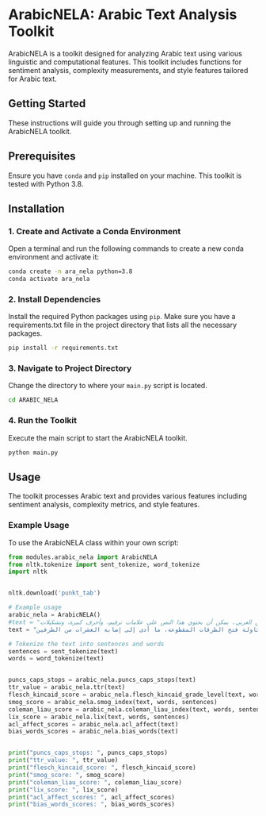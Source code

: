 # ArabicNELA: Arabic Text Analysis Toolkit
ArabicNELA is a toolkit designed for analyzing Arabic text using various linguistic and computational features. This toolkit includes functions for sentiment analysis, complexity measurements, and style features tailored for Arabic text.


## Getting Started
These instructions will guide you through setting up and running the ArabicNELA toolkit.

## Prerequisites
Ensure you have `conda` and `pip` installed on your machine. This toolkit is tested with Python 3.8.

## Installation

### 1. Create and Activate a Conda Environment
Open a terminal and run the following commands to create a new conda environment and activate it:

```bash 
conda create -n ara_nela python=3.8
conda activate ara_nela
```

### 2. Install Dependencies
Install the required Python packages using `pip`. Make sure you have a requirements.txt file in the project directory that lists all the necessary packages.

```bash
pip install -r requirements.txt
```

### 3. Navigate to Project Directory
Change the directory to where your `main.py` script is located.

```bash
cd ARABIC_NELA
```

### 4. Run the Toolkit
Execute the main script to start the ArabicNELA toolkit.

```bash
python main.py
```

## Usage
The toolkit processes Arabic text and provides various features including sentiment analysis, complexity metrics, and style features.

### Example Usage
To use the ArabicNELA class within your own script:

```python
from modules.arabic_nela import ArabicNELA
from nltk.tokenize import sent_tokenize, word_tokenize
import nltk 


nltk.download('punkt_tab')

# Example usage
arabic_nela = ArabicNELA()
#text = "هذه هي عينة من النص العربي. يمكن أن يحتوي هذا النص على علامات ترقيم، وأحرف كبيرة، وتشكيلات."
text = "شهدت مدينة طرابلس، مساء أمس الأربعاء، احتجاجات شعبية وأعمال شغب لليوم الثالث على التوالي، وذلك بسبب تردي الوضع المعيشي والاقتصادي. واندلعت مواجهات عنيفة وعمليات كر وفر ما بين الجيش اللبناني والمحتجين استمرت لساعات، إثر محاولة فتح الطرقات المقطوعة، ما أدى إلى إصابة العشرات من الطرفين."

# Tokenize the text into sentences and words
sentences = sent_tokenize(text)
words = word_tokenize(text)


puncs_caps_stops = arabic_nela.puncs_caps_stops(text)
ttr_value = arabic_nela.ttr(text)
flesch_kincaid_score = arabic_nela.flesch_kincaid_grade_level(text, words, sentences)
smog_score = arabic_nela.smog_index(text, words, sentences)
coleman_liau_score = arabic_nela.coleman_liau_index(text, words, sentences)
lix_score = arabic_nela.lix(text, words, sentences)
acl_affect_scores = arabic_nela.acl_affect(text)
bias_words_scores = arabic_nela.bias_words(text)


print("puncs_caps_stops: ", puncs_caps_stops)
print("ttr_value: ", ttr_value)
print("flesch_kincaid_score: ", flesch_kincaid_score)
print("smog_score: ", smog_score)
print("coleman_liau_score: ", coleman_liau_score)
print("lix_score: ", lix_score)
print("acl_affect_scores: ", acl_affect_scores)
print("bias_words_scores: ", bias_words_scores)
```